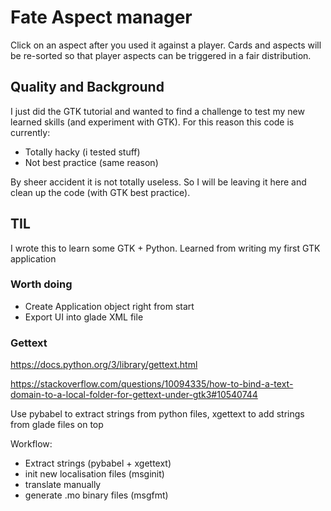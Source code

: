 # Fate Aspect manager

Click on an aspect after you used it against a player. Cards and aspects will be re-sorted so that player aspects can be triggered in a fair distribution.

## Quality and Background

I just did the GTK tutorial and wanted to find a challenge to test my new learned skills (and experiment with GTK). For this reason this code is currently:

* Totally hacky (i tested stuff)
* Not best practice (same reason)

By sheer accident it is not totally useless. So I will be leaving it here and clean up the code (with GTK best practice).


## TIL

I wrote this to learn some GTK + Python. Learned from writing my first GTK application

### Worth doing

* Create Application object right from start
* Export UI into glade XML file

### Gettext

https://docs.python.org/3/library/gettext.html

https://stackoverflow.com/questions/10094335/how-to-bind-a-text-domain-to-a-local-folder-for-gettext-under-gtk3#10540744

Use pybabel to extract strings from python files, xgettext to add strings from glade files on top

Workflow:
* Extract strings (pybabel + xgettext)
* init new localisation files (msginit)
* translate manually
* generate .mo binary files (msgfmt)
